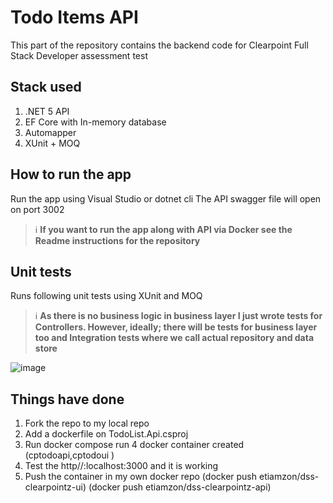 # Todo Items API
This part of the repository contains the backend code for Clearpoint Full Stack Developer assessment test

## Stack used
1. .NET 5 API
2. EF Core with In-memory database
3. Automapper
4. XUnit + MOQ

## How to run the app
Run the app using Visual Studio or dotnet cli
The API swagger file will open on port 3002

> ℹ️ **If you want to run the app along with API via Docker see the Readme instructions for the repository**

## Unit tests
Runs following unit tests using XUnit and MOQ
> ℹ️ **As there is no business logic in business layer I just wrote tests for Controllers. However, ideally; there will be tests for business layer too and Integration tests where we call actual repository and data store**

![image](https://user-images.githubusercontent.com/20395556/140626279-f1dc69b5-0b80-415d-8104-1c9949dd0191.png)


## Things have done 
1. Fork the repo to my local repo
2. Add a dockerfile on TodoList.Api.csproj
3. Run docker compose run 
4  docker container created  (cptodoapi,cptodoui )  
5. Test the http//:localhost:3000 and it is working
6. Push the container in my own docker repo
(docker push etiamzon/dss-clearpointz-ui)
(docker push etiamzon/dss-clearpointz-api)

